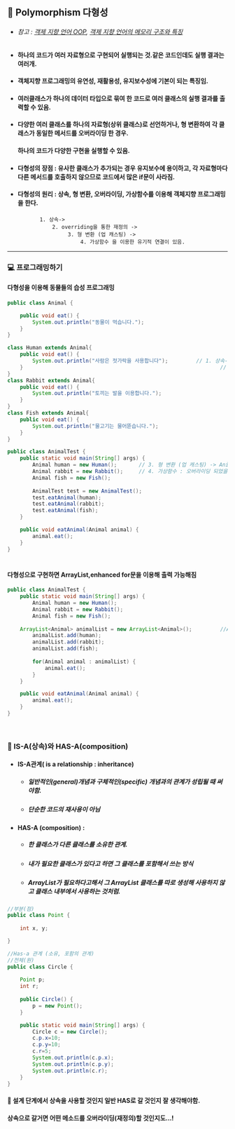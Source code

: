 ## :pushpin: Polymorphism 다형성
* ###### 참고 : [객제 지향 언어 OOP](https://github.com/6161990/TIL/blob/main/Java/Object-Oriented%20Programming(OOP).md), [객제 지향 언어의 메모리 구조와 특징](https://github.com/6161990/TIL/blob/main/Java/OOP%20Memory.md)
* #### 하나의 코드가 여러 자료형으로 구현되어 실행되는 것.같은 코드인데도 실행 결과는 여러개. 
* #### 객체지향 프로그래밍의 유연성, 재활용성, 유지보수성에 기본이 되는 특징임. 
* #### 여러클래스가 하나의 데이터 타입으로 묶여 한 코드로 여러 클래스의 실행 결과를 출력할 수 있음. 
* #### 다양한 여러 클래스를 하나의 자료형(상위 클래스)로 선언하거나, 형 변환하여 각 클래스가 동일한 메서드를 오버라이딩 한 경우.
  #### 하나의 코드가 다양한 구현을 실행할 수 있음. 
* #### 다형성의 장점 : 유사한 클래스가 추가되는 경우 유지보수에 용이하고, 각 자료형마다 다른 메서드를 호출하지 않으므로 코드에서 많은 if문이 사라짐.
* #### 다형성의 원리 : 상속, 형 변환, 오버라이딩, 가상함수를 이용해 객체지향 프로그래밍을 한다. 
             1. 상속-> 
                 2. overriding을 통한 재정의 -> 
                      3. 형 변환 (업 캐스팅) -> 
                          4. 가상함수 을 이용한 유기적 연결이 있음. 


-----------------------------------
### :computer: 프로그래밍하기
#### 다형성을 이용해 동물들의 습성 프로그래밍
```java    
public class Animal {

	public void eat() {
		System.out.println("동물이 먹습니다.");
	}
}

class Human extends Animal{
	public void eat() {
		System.out.println("사람은 젓가락을 사용합니다");         // 1. 상속-> Animal을 Human,Rabbit,Fish가 각각 상속.
	}                                                               // 2. overriding을 통한 재정의 
}
class Rabbit extends Animal{
	public void eat() {
		System.out.println("토끼는 발을 이용합니다.");
	}
}
class Fish extends Animal{
	public void eat() {
		System.out.println("물고기는 물어뜯습니다.");
	}
}
``` 
```java    
public class AnimalTest {
	public static void main(String[] args) {
		Animal human = new Human();       // 3. 형 변환 (업 캐스팅) -> Animal human = new Human(); 상위 클래스로 묶어서 UPCASTING
		Animal rabbit = new Rabbit();     // 4. 가상함수 : 오버라이딩 되었을 때 메소드의 호출리 인스턴스에서 불려진다.
		Animal fish = new Fish();
		
		AnimalTest test = new AnimalTest();
		test.eatAnimal(human);
		test.eatAnimal(rabbit);
		test.eatAnimal(fish);
	}

	public void eatAnimal(Animal animal) {
		animal.eat();
	}
}
``` 

#

#### 다형성으로 구현하면 ArrayList,enhanced for문을 이용해 출력 가능해짐
```java    
public class AnimalTest {
	public static void main(String[] args) {
		Animal human = new Human();                                   
		Animal rabbit = new Rabbit();                                 
		Animal fish = new Fish();
		
	ArrayList<Animal> animalList = new ArrayList<Animal>();         //ArrayList에 담아 for문으로 돌려서 출력 
		animalList.add(human);
		animalList.add(rabbit);
		animalList.add(fish);
		
		for(Animal animal : animalList) {
			animal.eat();
		}
	}

	public void eatAnimal(Animal animal) {
		animal.eat();
	}
}
``` 

<br>

### :round_pushpin: IS-A(상속)와 HAS-A(composition)
* #### IS-A관계( is a relationship : inheritance)
  * ##### 일반적인(general)개념과 구체적인(specific) 개념과의 관계가 성립될 때 써야함.
  * ##### 단순한 코드의 재사용이 아님 

* #### HAS-A (composition) :
  * ##### 한 클래스가 다른 클래스를 소유한 관계.
  * ##### 내가 필요한 클래스가 있다고 하면 그 클래스를 포함해서 쓰는 방식
  * ##### ArrayList가 필요하다고해서 그 ArrayList 클래스를 따로 생성해 사용하지 않고 클래스 내부에서 사용하는 것처럼.
```java
//부분(점)
public class Point {
	
	int x, y;

}

```
```java
//Has-a 관계 (소유, 포함의 관계)
//전체(원)
public class Circle {
	
	Point p;
	int r;
	
	public Circle() {
		p = new Point();
	}

	public static void main(String[] args) {
		Circle c = new Circle();
		c.p.x=10;
		c.p.y=10;
		c.r=5;
		System.out.println(c.p.x);
		System.out.println(c.p.y);
		System.out.println(c.r);
	}
}
```

#### :triangular_flag_on_post: 설계 단계에서 상속을 사용할 것인지 일반 HAS로 갈 것인지 잘 생각해야함.
####    상속으로 갈거면 어떤 메소드를 오버라이딩(재정의)할 것인지도...!

